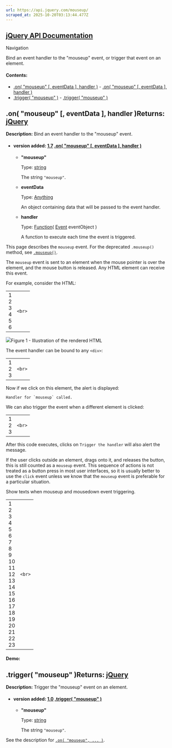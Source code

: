 ```yaml
---
url: https://api.jquery.com/mouseup/
scraped_at: 2025-10-20T03:13:44.477Z
---
```


## [jQuery API Documentation](https://jquery.com/ "jQuery API Documentation")

Navigation

Bind an event handler to the "mouseup" event, or trigger that event on an element.

#### Contents:

- [.on( "mouseup" \[, eventData \], handler )](https://api.jquery.com/mouseup/#on1)  - [.on( "mouseup" \[, eventData \], handler )](https://api.jquery.com/mouseup/#on-%22mouseup%22-eventData-handler)
- [.trigger( "mouseup" )](https://api.jquery.com/mouseup/#trigger2)  - [.trigger( "mouseup" )](https://api.jquery.com/mouseup/#trigger-%22mouseup%22)

## .on( "mouseup" \[, eventData \], handler )Returns: [jQuery](http://api.jquery.com/Types/\#jQuery)

**Description:** Bind an event handler to the "mouseup" event.

- #### version added: [1.7](https://api.jquery.com/category/version/1.7/) [.on( "mouseup" \[, eventData \], handler )](https://api.jquery.com/mouseup/\#on-%22mouseup%22-eventData-handler)

  - **"mouseup"**

    Type: [string](http://api.jquery.com/Types/#string)

    The string `"mouseup"`.

  - **eventData**

    Type: [Anything](http://api.jquery.com/Types/#Anything)

    An object containing data that will be passed to the event handler.

  - **handler**

    Type: [Function](http://api.jquery.com/Types/#Function)( [Event](http://api.jquery.com/Types/#Event) eventObject )

    A function to execute each time the event is triggered.

This page describes the `mouseup` event. For the deprecated `.mouseup()` method, see [`.mouseup()`](https://api.jquery.com/mouseup-shorthand/).

The `mouseup` event is sent to an element when the mouse pointer is over the element, and the mouse button is released. Any HTML element can receive this event.

For example, consider the HTML:

|     |     |
| --- | --- |
| 1<br>2<br>3<br>4<br>5<br>6 | ```<br>``` |

![](https://api.jquery.com/resources/0042_05_02.png)Figure 1 - Illustration of the rendered HTML

The event handler can be bound to any `<div>`:

|     |     |
| --- | --- |
| 1<br>2<br>3 | ```<br>``` |

Now if we click on this element, the alert is displayed:

``Handler for `mouseup` called.``

We can also trigger the event when a different element is clicked:

|     |     |
| --- | --- |
| 1<br>2<br>3 | ```<br>``` |

After this code executes, clicks on `Trigger the handler` will also alert the message.

If the user clicks outside an element, drags onto it, and releases the button, this is still counted as a `mouseup` event. This sequence of actions is not treated as a button press in most user interfaces, so it is usually better to use the `click` event unless we know that the `mouseup` event is preferable for a particular situation.

Show texts when mouseup and mousedown event triggering.

|     |     |
| --- | --- |
| 1<br>2<br>3<br>4<br>5<br>6<br>7<br>8<br>9<br>10<br>11<br>12<br>13<br>14<br>15<br>16<br>17<br>18<br>19<br>20<br>21<br>22<br>23 | ```<br>``` |

#### Demo:

## .trigger( "mouseup" )Returns: [jQuery](http://api.jquery.com/Types/\#jQuery)

**Description:** Trigger the "mouseup" event on an element.

- #### version added: [1.0](https://api.jquery.com/category/version/1.0/) [.trigger( "mouseup" )](https://api.jquery.com/mouseup/\#trigger-%22mouseup%22)

  - **"mouseup"**

    Type: [string](http://api.jquery.com/Types/#string)

    The string `"mouseup"`.

See the description for [`.on( "mouseup", ... )`](https://api.jquery.com/mouseup/#on1).